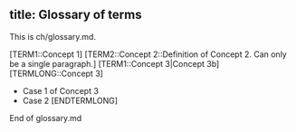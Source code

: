 title: Glossary of terms
---
This is ch/glossary.md.

[TERM1::Concept 1]
[TERM2::Concept 2::Definition of Concept 2. Can only be a single paragraph.]
[TERM1::Concept 3|Concept 3b]
[TERMLONG::Concept 3]
- Case 1 of Concept 3
- Case 2
[ENDTERMLONG]

End of glossary.md
